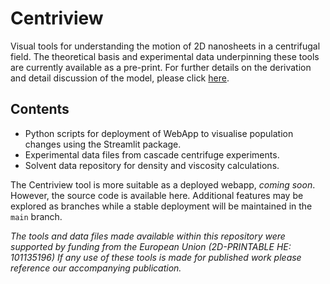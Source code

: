 # Centriview
Visual tools for understanding the motion of 2D nanosheets in a centrifugal field.
The theoretical basis and experimental data underpinning these tools are currently available as a pre-print. For further details on the derivation and detail discussion of the model, please click [here](http://arxiv.org/abs/2503.05111).

## Contents
* Python scripts for deployment of WebApp to visualise population changes using the Streamlit package.
* Experimental data files from cascade centrifuge experiments.
* Solvent data repository for density and viscosity calculations.

The Centriview tool is more suitable as a deployed webapp, _coming soon_. However, the source code is available here.
Additional features may be explored as branches while a stable deployment will be maintained in the `main` branch.


_The tools and data files made available within this repository were supported by funding from the European Union (2D-PRINTABLE HE: 101135196)_
_If any use of these tools is made for published work please reference our accompanying publication._
